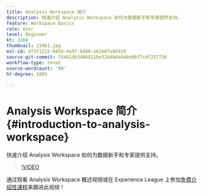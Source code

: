 ```yaml
---
title: Analysis Workspace 简介
description: 快速介绍 Analysis Workspace 如何为数据新手和专家提供支持。
feature: Workspace Basics
role: User
level: Beginner
kt: 3268
thumbnail: 23961.jpg
exl-id: df3f1215-0458-4a9f-b408-e62e07a0b919
source-git-commit: 75462db3406811be3264b0a4dbdd6f7cdf257736
workflow-type: tm+mt
source-wordcount: '59'
ht-degree: 100%

---
```


# Analysis Workspace 简介 {#introduction-to-analysis-workspace}

快速介绍 Analysis Workspace 如何为数据新手和专家提供支持。

>[!VIDEO](https://video.tv.adobe.com/v/28165/?quality=12&learn=on)

通过观看 Analysis Workspace 概述视频或在 Experience League 上参加[免费介绍性课程](https://experienceleague.adobe.com/?lang=zh-hans&recommended=Analytics-U-1-2020.1.workspace)来跟进此视频！
